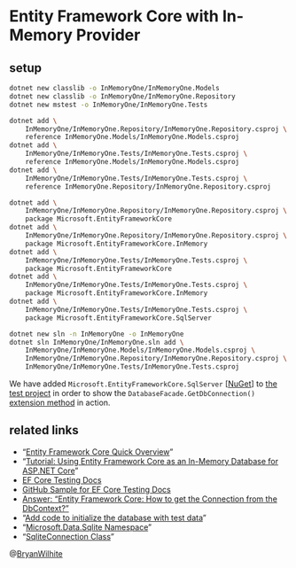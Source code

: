 # Entity Framework Core with In-Memory Provider

## setup

```bash
dotnet new classlib -o InMemoryOne/InMemoryOne.Models
dotnet new classlib -o InMemoryOne/InMemoryOne.Repository
dotnet new mstest -o InMemoryOne/InMemoryOne.Tests

dotnet add \
    InMemoryOne/InMemoryOne.Repository/InMemoryOne.Repository.csproj \
    reference InMemoryOne.Models/InMemoryOne.Models.csproj
dotnet add \
    InMemoryOne/InMemoryOne.Tests/InMemoryOne.Tests.csproj \
    reference InMemoryOne.Models/InMemoryOne.Models.csproj
dotnet add \
    InMemoryOne/InMemoryOne.Tests/InMemoryOne.Tests.csproj \
    reference InMemoryOne.Repository/InMemoryOne.Repository.csproj

dotnet add \
    InMemoryOne/InMemoryOne.Repository/InMemoryOne.Repository.csproj \
    package Microsoft.EntityFrameworkCore
dotnet add \
    InMemoryOne/InMemoryOne.Repository/InMemoryOne.Repository.csproj \
    package Microsoft.EntityFrameworkCore.InMemory
dotnet add \
    InMemoryOne/InMemoryOne.Tests/InMemoryOne.Tests.csproj \
    package Microsoft.EntityFrameworkCore
dotnet add \
    InMemoryOne/InMemoryOne.Tests/InMemoryOne.Tests.csproj \
    package Microsoft.EntityFrameworkCore.InMemory
dotnet add \
    InMemoryOne/InMemoryOne.Tests/InMemoryOne.Tests.csproj \
    package Microsoft.EntityFrameworkCore.SqlServer

dotnet new sln -n InMemoryOne -o InMemoryOne
dotnet sln InMemoryOne/InMemoryOne.sln add \
    InMemoryOne/InMemoryOne.Models/InMemoryOne.Models.csproj \
    InMemoryOne/InMemoryOne.Repository/InMemoryOne.Repository.csproj \
    InMemoryOne/InMemoryOne.Tests/InMemoryOne.Tests.csproj
```

We have added `Microsoft.EntityFrameworkCore.SqlServer` [[NuGet](https://www.nuget.org/packages/Microsoft.EntityFrameworkCore.SqlServer)] to [the test project](./InMemoryOne.Tests/BloggingContextTest.cs) in order to show the `DatabaseFacade.GetDbConnection()` [extension method](https://docs.microsoft.com/en-us/ef/core/api/microsoft.entityframeworkcore.relationaldatabasefacadeextensions) in action.

## related links

* “[Entity Framework Core Quick Overview](https://docs.microsoft.com/en-us/ef/core/)”
* “[Tutorial: Using Entity Framework Core as an In-Memory Database for ASP.NET Core](https://stormpath.com/blog/tutorial-entity-framework-core-in-memory-database-asp-net-core)”
* [EF Core Testing Docs](https://docs.microsoft.com/en-us/ef/core/miscellaneous/testing/)
* [GitHub Sample for EF Core Testing Docs](https://github.com/aspnet/EntityFramework.Docs/tree/master/samples/core/Miscellaneous/Testing)
* [Answer: “Entity Framework Core: How to get the Connection from the DbContext?”](https://stackoverflow.com/a/41936855/22944)
* “[Add code to initialize the database with test data](https://docs.microsoft.com/en-us/aspnet/core/data/ef-mvc/intro#add-code-to-initialize-the-database-with-test-data)”
* “[Microsoft.Data.Sqlite Namespace](https://docs.microsoft.com/en-us/dotnet/api/microsoft.data.sqlite?view=msdata-sqlite-1.1.0)”
* “[SqliteConnection Class](https://docs.microsoft.com/en-us/dotnet/api/microsoft.data.sqlite.sqliteconnection?view=msdata-sqlite-1.1.0)”

@[BryanWilhite](https://twitter.com/BryanWilhite)

